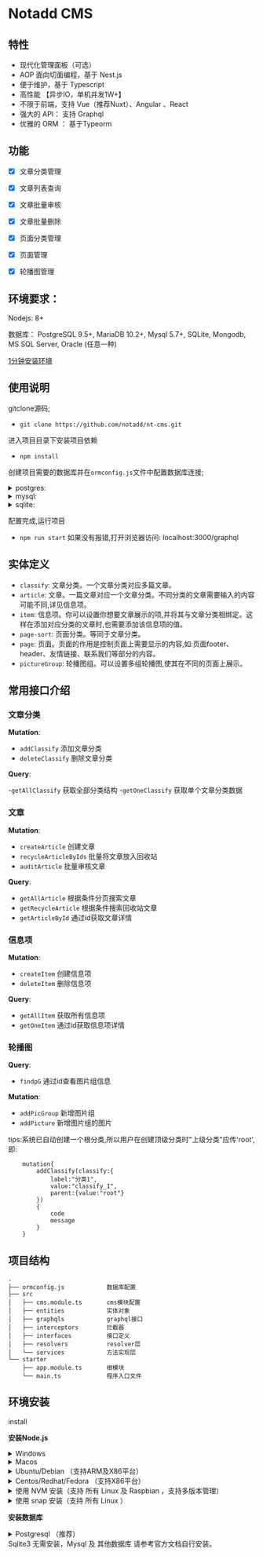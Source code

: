 # Notadd CMS

## 特性

- 现代化管理面板（可选）
- AOP 面向切面编程，基于 Nest.js 
- 便于维护，基于 Typescript 
- 高性能 【异步IO，单机并发1W+】
- 不限于前端，支持 Vue（推荐Nuxt）、Angular 、React
- 强大的 API： 支持 Graphql
- 优雅的 ORM ： 基于Typeorm

## 功能

- [x] 文章分类管理
- [x] 文章列表查询
- [x] 文章批量审核
- [x] 文章批量删除
- [x] 页面分类管理
- [x] 页面管理
- [x] 轮播图管理


## 环境要求：

Nodejs: 8+  

数据库： PostgreSQL 9.5+, MariaDB 10.2+, Mysql 5.7+, SQLite, Mongodb, MS SQL Server, Oracle (任意一种)

[1分钟安装环境](#install)

## 使用说明

gitclone源码;
- `git clone https://github.com/notadd/nt-cms.git`

进入项目目录下安装项目依赖

- `npm install`

创建项目需要的数据库并在`ormconfig.js`文件中配置数据库连接;

<details>
<summary>postgres:</summary>

```
    const SOURCE_PATH = process.env.NODE_ENV === 'development' ? 'packages' : 'src';
    module.exports= {
        type: 'postgres',
        host: 'localhost',
        port: 5432,
        username: 'postgres',
        password: '123456',
        database: 'module_test',
        entities: ['src/**/**.entity.ts', 'node_modules/**/**.entity.js'],
        logger: 'advanced-console',
        logging: true,
        synchronize: true,
        dropSchema: false
    }
```
</details>

<details>
<summary>mysql:</summary>

```
    const SOURCE_PATH = process.env.NODE_ENV === 'development' ? 'packages' : 'src';
    module.exports= {
        type: 'mysql',
        host: 'localhost',
        port: 3306,
        username: 'test',
        password: 'test',
        database: 'module_test',
        entities: [
            'src/**/**.entity.ts'
        ]
        logging: true,
        synchronize: true
    }
```
</details>
<details>
<summary>sqlite:</summary>


```
    const SOURCE_PATH = process.env.NODE_ENV === 'development' ? 'packages' : 'src';
    module.exports= {
        type: 'sqlite',
        database: 'cms_test.db',
        storage: 'src/entities/*.entity.ts',
        synchronize: true,
        entities:[
            'src/entities/*.entity.ts'
        ]
    }
```
</details>



配置完成,运行项目
- `npm run start`
如果没有报错,打开浏览器访问: localhost:3000/graphql

## 实体定义
- `classify`: 文章分类。一个文章分类对应多篇文章。
- `article`: 文章。一篇文章对应一个文章分类。不同分类的文章需要输入的内容可能不同,详见信息项。
- `item`: 信息项。你可以设置你想要文章展示的项,并将其与文章分类相绑定。这样在添加对应分类的文章时,也需要添加该信息项的值。
- `page-sort`: 页面分类。等同于文章分类。
- `page`: 页面。页面的作用是控制页面上需要显示的内容,如:页面footer、header、友情链接、联系我们等部分的内容。
- `pictureGroup`: 轮播图组。可以设置多组轮播图,使其在不同的页面上展示。

## 常用接口介绍

### 文章分类

**Mutation**:

- `addClassify` 添加文章分类
- `deleteClassify` 删除文章分类

**Query**:

-`getAllClassify` 获取全部分类结构
-`getOneClassify` 获取单个文章分类数据

### 文章

**Mutation**:

- `createArticle` 创建文章
- `recycleArticleByIds` 批量将文章放入回收站
- `auditArticle` 批量审核文章

**Query**:

- `getAllArticle` 根据条件分页搜索文章
- `getRecycleArticle` 根据条件搜索回收站文章
- `getArticleById` 通过id获取文章详情

### 信息项

**Mutation**:

- `createItem` 创建信息项
- `deleteItem` 删除信息项

**Query**:

- `getAllItem` 获取所有信息项
- `getOneItem` 通过id获取信息项详情

### 轮播图

**Query**:

- `findpG` 通过id查看图片组信息

**Mutation**:

- `addPicGroup` 新增图片组
- `addPicture` 新增图片组的图片

tips:系统已自动创建一个根分类,所以用户在创建顶级分类时"上级分类"应传'root',即:
```
    mutation{
        addClassify(classify:{
            label:"分类1",
            value:"classify_1",
            parent:{value:"root"}
        })
        {
            code
            message
        }
    }
```

## 项目结构

```
.
├── ormconfig.js            数据库配置
├── src
│   ├── cms.module.ts       cms模块配置
│   ├── entities            实体对象
│   ├── graphqls            graphql接口
│   ├── interceptors        拦截器
│   ├── interfaces          接口定义
│   ├── resolvers           resolver层
│   └── services            方法实现层
└── starter
    ├── app.module.ts       根模块
    └── main.ts             程序入口文件
```


## 环境安装

<span id="install">install</span>

**安装Node.js**

<details>
<summary>Windows</summary>

1. [点击下载 Node.js](https://npm.taobao.org/mirrors/node/v10.15.1/node-v10.15.1-x64.msi)
2. 安装Node.js

Powershell/CMD 可以打印出这个说明安装成功。（部分系统需要重启后环境变量才生效）

```
>> node -v
v10.15.1
>> npm -v
6.4
```
</details>

<details>
<summary>Macos</summary>

1. [点击下载 Node.js](https://npm.taobao.org/mirrors/node/v10.15.1/node-v10.15.1.pkg)
2. 安装Node.js

打印出这个说明安装成功。（部分系统需要重启后环境变量才生效）
```
>> node -v
v10.15.1
>> npm -v
6.4
```
</details>


<details>
<summary>Ubuntu/Debian （支持ARM及X86平台）</summary>

```
curl -sL https://deb.nodesource.com/setup_10.x | sudo -E bash -
sudo apt-get install -y nodejs
```
（如果安装缓慢，可以使用[国内镜像源](http://mirrors.ustc.edu.cn/help/nodesource.html)）
终端可以打出以下信息说明安装成功：
```
$ node -v
v10.15.1
$ npm -v
6.4
```
</details>

<details>
<summary>Centos/Redhat/Fedora （支持X86平台）</summary>

```
curl -sL https://rpm.nodesource.com/setup_10.x | bash -
```
（如果安装缓慢，可以使用[国内镜像源](http://mirrors.ustc.edu.cn/help/nodesource.html)）
终端可以打出以下信息说明安装成功：
```
$ node -v
v10.15.1
$ npm -v
6.4
```
</details>

<details>
<summary>使用 NVM 安装（支持 所有 Linux 及 Raspbian ，支持多版本管理）</summary>

```
curl -o- https://raw.githubusercontent.com/creationix/nvm/v0.34.0/install.sh | bash

```
如果没 curl ，可以使用 wget 安装
```
wget -qO- https://raw.githubusercontent.com/creationix/nvm/v0.34.0/install.sh | bash
```
使用 NVM 安装nodejs ：
```
nvm install --lts
```
终端可以打出以下信息说明安装成功：
```
$ node -v
v10.15.1
$ npm -v
6.4
```
</details>

<details>
<summary>使用 snap 安装（支持 所有 Linux ）</summary>

```
sudo snap install node --classic --channel=10

```
（如果提示 snap 不存在，请先安装 snapd）
终端可以打出以下信息说明安装成功：
```
$ node -v
v10.15.1
$ npm -v
6.4
```
</details>




**安装数据库**

<details>
<summary>Postgresql （推荐）</summary>

Windows 和 Mac 用户 [点击下载安装包](https://www.enterprisedb.com/downloads/postgres-postgresql-downloads)

Linux 用户使用 apt/yum 等直接安装:

```
apt install  postgresql
```
或者使用 snap :

```
snap install postgresql10
```
如果要开外部访问，以及其他配置，请参考 [postgresql配置]()
</details>
Sqlite3 无需安装，Mysql 及 其他数据库 请参考官方文档自行安装。


